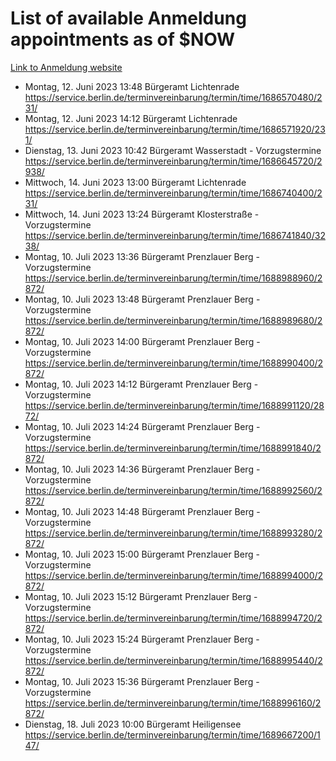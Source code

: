# List of available Anmeldung appointments as of $NOW
[Link to Anmeldung website](https://service.berlin.de/terminvereinbarung/termin/tag.php?termin=1&anliegen[]=120686&dienstleisterlist=122210,122217,327316,122219,327312,122227,327314,122231,327346,122243,327348,122254,122252,329742,122260,329745,122262,329748,122271,327278,122273,327274,122277,327276,330436,122280,327294,122282,327290,122284,327292,122291,327270,122285,327266,122286,327264,122296,327268,150230,329760,122297,327286,122294,327284,122312,329763,122314,329775,122304,327330,122311,327334,122309,327332,317869,122281,327352,122279,329772,122283,122276,327324,122274,327326,122267,329766,122246,327318,122251,327320,122257,327322,122208,327298,122226,327300&herkunft=http%3A%2F%2Fservice.berlin.de%2Fdienstleistung%2F120686%2F)
- Montag, 12. Juni 2023 13:48 Bürgeramt Lichtenrade https://service.berlin.de/terminvereinbarung/termin/time/1686570480/231/
- Montag, 12. Juni 2023 14:12 Bürgeramt Lichtenrade https://service.berlin.de/terminvereinbarung/termin/time/1686571920/231/
- Dienstag, 13. Juni 2023 10:42 Bürgeramt Wasserstadt - Vorzugstermine https://service.berlin.de/terminvereinbarung/termin/time/1686645720/2938/
- Mittwoch, 14. Juni 2023 13:00 Bürgeramt Lichtenrade https://service.berlin.de/terminvereinbarung/termin/time/1686740400/231/
- Mittwoch, 14. Juni 2023 13:24 Bürgeramt Klosterstraße - Vorzugstermine https://service.berlin.de/terminvereinbarung/termin/time/1686741840/3238/
- Montag, 10. Juli 2023 13:36 Bürgeramt Prenzlauer Berg - Vorzugstermine https://service.berlin.de/terminvereinbarung/termin/time/1688988960/2872/
- Montag, 10. Juli 2023 13:48 Bürgeramt Prenzlauer Berg - Vorzugstermine https://service.berlin.de/terminvereinbarung/termin/time/1688989680/2872/
- Montag, 10. Juli 2023 14:00 Bürgeramt Prenzlauer Berg - Vorzugstermine https://service.berlin.de/terminvereinbarung/termin/time/1688990400/2872/
- Montag, 10. Juli 2023 14:12 Bürgeramt Prenzlauer Berg - Vorzugstermine https://service.berlin.de/terminvereinbarung/termin/time/1688991120/2872/
- Montag, 10. Juli 2023 14:24 Bürgeramt Prenzlauer Berg - Vorzugstermine https://service.berlin.de/terminvereinbarung/termin/time/1688991840/2872/
- Montag, 10. Juli 2023 14:36 Bürgeramt Prenzlauer Berg - Vorzugstermine https://service.berlin.de/terminvereinbarung/termin/time/1688992560/2872/
- Montag, 10. Juli 2023 14:48 Bürgeramt Prenzlauer Berg - Vorzugstermine https://service.berlin.de/terminvereinbarung/termin/time/1688993280/2872/
- Montag, 10. Juli 2023 15:00 Bürgeramt Prenzlauer Berg - Vorzugstermine https://service.berlin.de/terminvereinbarung/termin/time/1688994000/2872/
- Montag, 10. Juli 2023 15:12 Bürgeramt Prenzlauer Berg - Vorzugstermine https://service.berlin.de/terminvereinbarung/termin/time/1688994720/2872/
- Montag, 10. Juli 2023 15:24 Bürgeramt Prenzlauer Berg - Vorzugstermine https://service.berlin.de/terminvereinbarung/termin/time/1688995440/2872/
- Montag, 10. Juli 2023 15:36 Bürgeramt Prenzlauer Berg - Vorzugstermine https://service.berlin.de/terminvereinbarung/termin/time/1688996160/2872/
- Dienstag, 18. Juli 2023 10:00 Bürgeramt Heiligensee https://service.berlin.de/terminvereinbarung/termin/time/1689667200/147/
